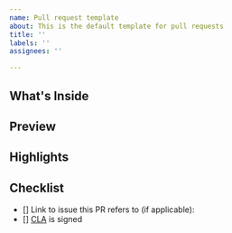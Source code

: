 ```yaml
---
name: Pull request template
about: This is the default template for pull requests
title: ''
labels: ''
assignees: ''

---
```


## What's Inside

## Preview

## Highlights

## Checklist

 - [] Link to issue this PR refers to (if applicable):
 - [] [CLA](https://crate.io/community/contribute/cla/) is signed
